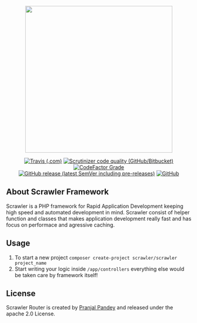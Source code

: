 <p align="center"><img src="https://cdn.discordapp.com/attachments/682361422831026257/709508006618071120/Scrawleer-PHP.svg" width="400"></p>
<p align="center">
  <a href="https://travis-ci.com/github/scrawler-php/framework"><img alt="Travis (.com)" src="https://img.shields.io/travis/com/scrawler-php/framework?style=flat-square"></a>
<a href="https://scrutinizer-ci.com/g/scrawler-php/framework"><img alt="Scrutinizer code quality (GitHub/Bitbucket)" src="https://img.shields.io/scrutinizer/quality/g/scrawler-php/framework?style=flat-square"></a>
<a href="https://www.codefactor.io/repository/github/scrawler-php/framework"><img alt="CodeFactor Grade" src="https://img.shields.io/codefactor/grade/github/scrawler-php/framework?label=code%20factor&style=flat-square"></a>
<!--   <a href="https://packagist.org/packages/scrawler/framework"><img alt="Packagist Downloads" src="https://img.shields.io/packagist/dt/scrawler/framework?style=flat-square"></a> -->
 <a href="https://packagist.org/packages/scrawler/framework"> <img alt="GitHub release (latest SemVer including pre-releases)" src="https://img.shields.io/github/v/release/scrawler-php/framework?include_prereleases"></a>
  <a href="https://github.com/scrawler-php/framework/blob/master/LICENSE"><img alt="GitHub" src="https://img.shields.io/github/license/scrawler-php/framework?style=flat-square"></a>
</p>

## About Scrawler Framework

Scrawler is a PHP framework for Rapid Application Development keeping high speed and automated development in mind. Scrawler consist of helper function and classes that makes application development really fast and has focus on performace and agressive caching.

## Usage

1. To start a new project `composer create-project scrawler/scrawler project_name`
2. Start writing your logic inside `/app/controllers` everything else would be taken care by framework itself!


## License

Scrawler Router is created by [Pranjal Pandey](https://www.physcocode.com) and released under
the apache 2.0 License.
